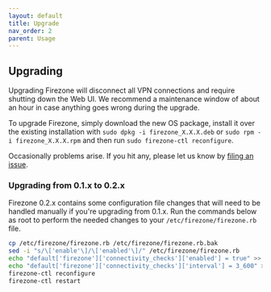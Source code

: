 ```yaml
---
layout: default
title: Upgrade
nav_order: 2
parent: Usage
---
```


## Upgrading

Upgrading Firezone will disconnect all VPN connections and require shutting
down the Web UI. We recommend a maintenance window of about an hour in case
anything goes wrong during the upgrade.

To upgrade Firezone, simply download the new OS package, install it over the existing installation with `sudo dpkg -i firezone_X.X.X.deb` or
`sudo rpm -i firezone_X.X.X.rpm` and then run `sudo firezone-ctl reconfigure`.

Occasionally problems arise. If you hit any, please let us know by [filing an
issue](https://github.com/firezone/firezone/issues/new/choose).

### Upgrading from 0.1.x to 0.2.x

Firezone 0.2.x contains some configuration file changes that will need to be
handled manually if you're upgrading from 0.1.x. Run the commands below as root
to perform the needed changes to your `/etc/firezone/firezone.rb` file.

```bash
cp /etc/firezone/firezone.rb /etc/firezone/firezone.rb.bak
sed -i "s/\['enable'\]/\['enabled'\]/" /etc/firezone/firezone.rb
echo "default['firezone']['connectivity_checks']['enabled'] = true" >> /etc/firezone/firezone.rb
echo "default['firezone']['connectivity_checks']['interval'] = 3_600" >> /etc/firezone/firezone.rb
firezone-ctl reconfigure
firezone-ctl restart
```